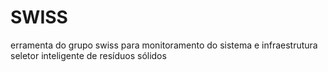 # SWISS
erramenta do grupo swiss para monitoramento do sistema e infraestrutura seletor inteligente de resíduos sólidos

